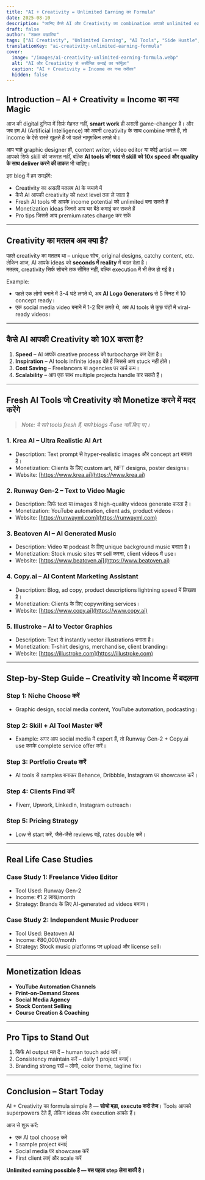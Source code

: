```yaml
---
title: "AI + Creativity = Unlimited Earning का Formula"
date: 2025-08-10
description: "जानिए कैसे AI और Creativity का combination आपको unlimited earning के रास्ते खोल सकता है — fresh AI tools, practical tips और monetization ideas के साथ।"
draft: false
author: "शाक्षत वखारिया"
tags: ["AI Creativity", "Unlimited Earning", "AI Tools", "Side Hustle", "Online Income"]
translationKey: "ai-creativity-unlimited-earning-formula"
cover:
  image: "/images/ai-creativity-unlimited-earning-formula.webp"
  alt: "AI और Creativity से असीमित कमाई का फॉर्मूला"
  caption: "AI + Creativity = Income का नया तरीका"
  hidden: false
---
```


## Introduction – AI + Creativity = Income का नया Magic

आज की digital दुनिया में सिर्फ मेहनत नहीं, **smart work** ही असली game-changer है। और जब हम AI (Artificial Intelligence) को अपनी creativity के साथ combine करते हैं, तो income के ऐसे रास्ते खुलते हैं जो पहले नामुमकिन लगते थे।

आप चाहे graphic designer हों, content writer, video editor या कोई artist — अब आपको सिर्फ skill की जरूरत नहीं, बल्कि **AI tools की मदद से skill को 10x speed और quality के साथ deliver करने की ताकत** भी चाहिए।

इस blog में हम समझेंगे:
- Creativity का असली मतलब AI के जमाने में
- कैसे AI आपकी creativity को next level तक ले जाता है
- Fresh AI tools जो आपके income potential को unlimited बना सकते हैं
- Monetization ideas जिनसे आप घर बैठे कमाई कर सकते हैं
- Pro tips जिससे आप premium rates charge कर सकें

---

## Creativity का मतलब अब क्या है?

पहले creativity का मतलब था – unique सोच, original designs, catchy content, etc. लेकिन आज, AI आपके ideas को **seconds में reality** में बदल देता है।  
मतलब, creativity सिर्फ सोचने तक सीमित नहीं, बल्कि execution में भी तेज हो गई है।

Example:
- पहले एक लोगो बनाने में 3-4 घंटे लगते थे, अब **AI Logo Generators** से 5 मिनट में 10 concept ready।
- एक social media video बनाने में 1-2 दिन लगते थे, अब AI tools से कुछ घंटों में viral-ready videos।

---

## कैसे AI आपकी Creativity को 10X करता है?

1. **Speed** – AI आपके creative process को turbocharge कर देता है।
2. **Inspiration** – AI tools infinite ideas देते हैं जिससे आप stuck नहीं होते।
3. **Cost Saving** – Freelancers या agencies पर खर्च कम।
4. **Scalability** – आप एक साथ multiple projects handle कर सकते हैं।

---

## Fresh AI Tools जो Creativity को Monetize करने में मदद करेंगे

> *Note: ये सारे tools fresh हैं, पहले blogs में use नहीं किए गए।*

### 1. **Krea AI** – Ultra Realistic AI Art
- Description: Text prompt से hyper-realistic images और concept art बनाता है।
- Monetization: Clients के लिए custom art, NFT designs, poster designs।
- Website: [https://www.krea.ai](https://www.krea.ai)

### 2. **Runway Gen-2** – Text to Video Magic
- Description: सिर्फ text या images से high-quality videos generate करता है।
- Monetization: YouTube automation, client ads, product videos।
- Website: [https://runwayml.com](https://runwayml.com)

### 3. **Beatoven AI** – AI Generated Music
- Description: Video या podcast के लिए unique background music बनाता है।
- Monetization: Stock music sites पर sell करना, client videos में use।
- Website: [https://www.beatoven.ai](https://www.beatoven.ai)

### 4. **Copy.ai** – AI Content Marketing Assistant
- Description: Blog, ad copy, product descriptions lightning speed में लिखता है।
- Monetization: Clients के लिए copywriting services।
- Website: [https://www.copy.ai](https://www.copy.ai)

### 5. **Illustroke** – AI to Vector Graphics
- Description: Text से instantly vector illustrations बनाता है।
- Monetization: T-shirt designs, merchandise, client branding।
- Website: [https://illustroke.com](https://illustroke.com)

---

## Step-by-Step Guide – Creativity को Income में बदलना

### Step 1: Niche Choose करें
- Graphic design, social media content, YouTube automation, podcasting।

### Step 2: Skill + AI Tool Master करें
- Example: अगर आप social media में expert हैं, तो Runway Gen-2 + Copy.ai use करके complete service offer करें।

### Step 3: Portfolio Create करें
- AI tools से samples बनाकर Behance, Dribbble, Instagram पर showcase करें।

### Step 4: Clients Find करें
- Fiverr, Upwork, LinkedIn, Instagram outreach।

### Step 5: Pricing Strategy
- Low से start करें, जैसे-जैसे reviews बढ़ें, rates double करें।

---

## Real Life Case Studies

### Case Study 1: Freelance Video Editor
- Tool Used: Runway Gen-2
- Income: ₹1.2 लाख/month
- Strategy: Brands के लिए AI-generated ad videos बनाना।

### Case Study 2: Independent Music Producer
- Tool Used: Beatoven AI
- Income: ₹80,000/month
- Strategy: Stock music platforms पर upload और license sell।

---

## Monetization Ideas

- **YouTube Automation Channels**
- **Print-on-Demand Stores**
- **Social Media Agency**
- **Stock Content Selling**
- **Course Creation & Coaching**

---

## Pro Tips to Stand Out
1. सिर्फ AI output मत दें – human touch add करें।
2. Consistency maintain करें – daily 1 project बनाएं।
3. Branding strong रखें – लोगो, color theme, tagline fix।

---

## Conclusion – Start Today
AI + Creativity का formula simple है — **सोचो बड़ा, execute करो तेज**। Tools आपको superpowers देते हैं, लेकिन ideas और execution आपके हैं।

आज से शुरू करें:
- एक AI tool choose करें
- 1 sample project बनाएं
- Social media पर showcase करें
- First client लाएं और scale करें

**Unlimited earning possible है — बस पहला step लेना बाकी है।**